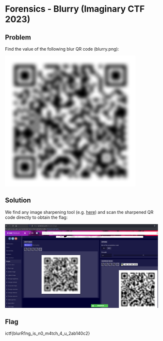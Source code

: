 # Forensics - Blurry (Imaginary CTF 2023)

## Problem

Find the value of the following blur QR code (blurry.png):

![blurry.png](images/forensics_blurry1.png)

## Solution

We find any image sharpening tool (e.g. [here](https://pinetools.com/sharpen-image)) and scan the sharpened QR code directly to obtain the flag:

![Sharpen QR Code](images/forensics_blurry2.png)

## Flag

ictf{blurR1ng_is_n0_m4tch_4_u_2ab140c2}


